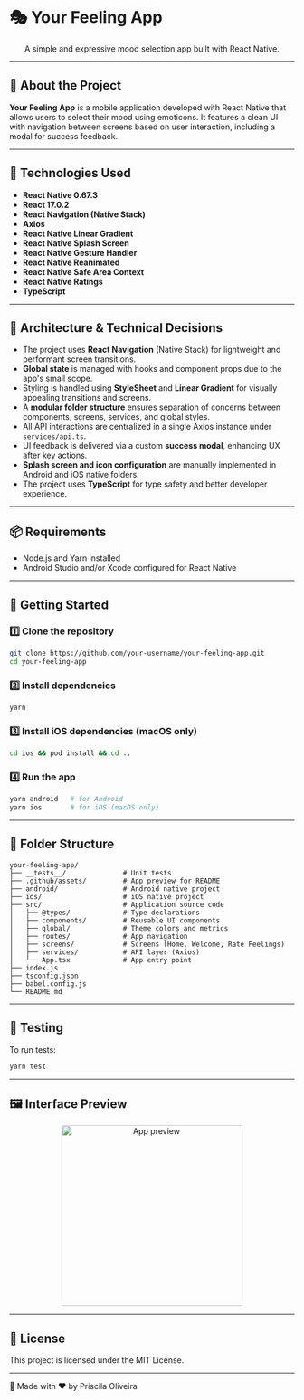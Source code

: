 # 🎭 Your Feeling App

<p align="center">A simple and expressive mood selection app built with React Native.</p>

---

## 📖 About the Project

**Your Feeling App** is a mobile application developed with React Native that allows users to select their mood using emoticons. It features a clean UI with navigation between screens based on user interaction, including a modal for success feedback.

---

## 🚀 Technologies Used

- **React Native 0.67.3**
- **React 17.0.2**
- **React Navigation (Native Stack)**
- **Axios**
- **React Native Linear Gradient**
- **React Native Splash Screen**
- **React Native Gesture Handler**
- **React Native Reanimated**
- **React Native Safe Area Context**
- **React Native Ratings**
- **TypeScript**

---

## 🧠 Architecture & Technical Decisions

- The project uses **React Navigation** (Native Stack) for lightweight and performant screen transitions.
- **Global state** is managed with hooks and component props due to the app's small scope.
- Styling is handled using **StyleSheet** and **Linear Gradient** for visually appealing transitions and screens.
- A **modular folder structure** ensures separation of concerns between components, screens, services, and global styles.
- All API interactions are centralized in a single Axios instance under `services/api.ts`.
- UI feedback is delivered via a custom **success modal**, enhancing UX after key actions.
- **Splash screen and icon configuration** are manually implemented in Android and iOS native folders.
- The project uses **TypeScript** for type safety and better developer experience.

---

## 📦 Requirements

- Node.js and Yarn installed
- Android Studio and/or Xcode configured for React Native

---

## 🧰 Getting Started

### 1️⃣ Clone the repository
```bash
git clone https://github.com/your-username/your-feeling-app.git
cd your-feeling-app
```

### 2️⃣ Install dependencies
```bash
yarn
```

### 3️⃣ Install iOS dependencies (macOS only)
```bash
cd ios && pod install && cd ..
```

### 4️⃣ Run the app
```bash
yarn android   # for Android
yarn ios       # for iOS (macOS only)
```

---

## 📂 Folder Structure

```
your-feeling-app/
├── __tests__/              # Unit tests
├── .github/assets/         # App preview for README
├── android/                # Android native project
├── ios/                    # iOS native project
├── src/                    # Application source code
│   ├── @types/             # Type declarations
│   ├── components/         # Reusable UI components
│   ├── global/             # Theme colors and metrics
│   ├── routes/             # App navigation
│   ├── screens/            # Screens (Home, Welcome, Rate Feelings)
│   ├── services/           # API layer (Axios)
│   └── App.tsx             # App entry point
├── index.js
├── tsconfig.json
├── babel.config.js
└── README.md
```

---

## 🧪 Testing

To run tests:
```bash
yarn test
```

---

## 🖼 Interface Preview

<p align="center">
  <img src=".github/assets/app.gif" width="320" alt="App preview"/>
</p>

---

## 📄 License

This project is licensed under the MIT License.

---

🚀 Made with ❤️ by Priscila Oliveira

